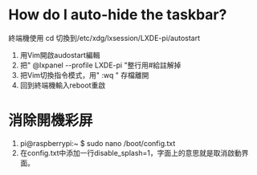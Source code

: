 # How do I auto-hide the taskbar?
終端機使用 cd 切換到/etc/xdg/lxsession/LXDE-pi/autostart
1. 用Vim開啟audostart編輯
2. 把" @lxpanel --profile LXDE-pi "整行用#給註解掉
3. 把Vim切換指令模式，用" :wq " 存檔離開
4. 回到終端機輸入reboot重啟

# 消除開機彩屏
1. pi@raspberrypi:~ $ sudo nano /boot/config.txt 
2. 在config.txt中添加一行disable_splash=1，字面上的意思就是取消啟動界面。
